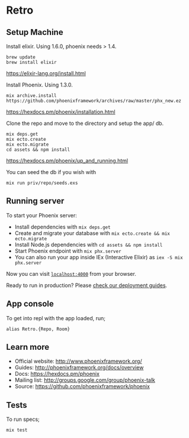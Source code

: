 # Retro

## Setup Machine
Install elixir. Using 1.6.0, phoenix needs > 1.4.
```apple js
brew update
brew install elixir
```
https://elixir-lang.org/install.html

Install Phoenix. Using 1.3.0.
```apple js
mix archive.install https://github.com/phoenixframework/archives/raw/master/phx_new.ez
```
https://hexdocs.pm/phoenix/installation.html

Clone the repo and move to the directory and setup the app/ db.
```apple js
mix deps.get
mix ecto.create
mix ecto.migrate
cd assets && npm install
```
https://hexdocs.pm/phoenix/up_and_running.html

You can seed the db if you wish with
```apple js
mix run priv/repo/seeds.exs
```


## Running server

To start your Phoenix server:

  * Install dependencies with `mix deps.get`
  * Create and migrate your database with `mix ecto.create && mix ecto.migrate`
  * Install Node.js dependencies with `cd assets && npm install`
  * Start Phoenix endpoint with `mix phx.server`
  * You can also run your app inside IEx (Interactive Elixir) as `iex -S mix phx.server`

Now you can visit [`localhost:4000`](http://localhost:4000) from your browser.

Ready to run in production? Please [check our deployment guides](http://www.phoenixframework.org/docs/deployment).

## App console
To get into repl with the app loaded, run;
```apple js
alias Retro.{Repo, Room}
```

## Learn more

  * Official website: http://www.phoenixframework.org/
  * Guides: http://phoenixframework.org/docs/overview
  * Docs: https://hexdocs.pm/phoenix
  * Mailing list: http://groups.google.com/group/phoenix-talk
  * Source: https://github.com/phoenixframework/phoenix

## Tests
To run specs;
```apple js
mix test
```
